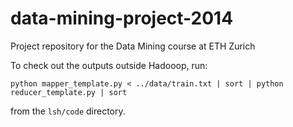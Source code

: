 data-mining-project-2014
========================

Project repository for the Data Mining course at ETH Zurich

To check out the outputs outside Hadooop, run:

```python mapper_template.py < ../data/train.txt | sort | python reducer_template.py | sort```

from the `lsh/code` directory.
